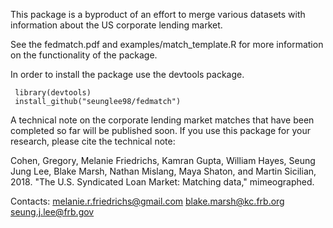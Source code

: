 This package is a byproduct of an effort to merge various datasets with information about the US corporate lending market. 

See the fedmatch.pdf and examples/match_template.R for more information on the functionality of the package. 

In order to install the package use the devtools package.

     library(devtools)
     install_github("seunglee98/fedmatch")

A technical note on the corporate lending market matches that have been completed so far will be published soon. If you use this package for your research, please cite the technical note: 

Cohen, Gregory, Melanie Friedrichs, Kamran Gupta, William Hayes, Seung Jung Lee, Blake Marsh, Nathan Mislang, Maya Shaton, and Martin Sicilian, 2018. "The U.S. Syndicated Loan Market: Matching data," mimeographed.

Contacts: 
melanie.r.friedrichs@gmail.com 
blake.marsh@kc.frb.org
seung.j.lee@frb.gov
